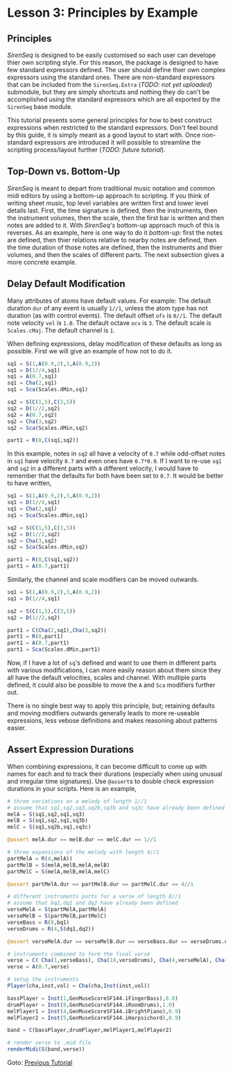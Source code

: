 # Lesson 3:  Principles by Example


## Principles

*SirenSeq* is designed to be easily customised so each user can develope thier own scripting style.  For this reason, the package is designed to have few standard expressors defined.  The user should define thier own complex expressors using the standard ones.  There are non-standard expressors that can be included from the `SirenSeq.Extra` (*TODO: not yet uploaded*) submodule, but they are simply shortcuts and nothing they do can't be accomplished using the standard expressors which are all exported by the `SirenSeq` base module.

This tutorial presents some general principles for how to best construct expressions when restricted to the standard expressors.  Don't feel bound by this guide, it is simply meant as a good layout to start with.  Once non-standard expressors are introduced it will possible to streamline the scripting process/layout further (*TODO: future tutorial*).


## Top-Down vs. Bottom-Up

*SirenSeq* is meant to depart from traditional music notation and common midi editors by using a bottom-up approach to scripting.  If you think of writing sheet music, top level variables are written first and lower level details last.  First, the time signature is defined, then the instruments, then the instrument volumes, then the scale, then the first bar is written and then notes are added to it.  With *SirenSeq's* bottom-up approach much of this is reverses.  As an example, here is one way to do it *bottom-up*: first the notes are defined, then thier relations relative to nearby notes are defined, then the time duration of those notes are defined, then the instruments and thier volumes, and then the scales of different parts.  The next subsection gives a more concrete example.


## Delay Default Modification

Many attributes of atoms have default values.  For example: The default duration `dur` of any event is usually `1//1`, unless the atom type has not duration (as with control events).  The default offset `ofs` is `0//1`.  The default note velocity `vel` is `1.0`.  The default octave `ocv` is `3`.  The default scale is `Scales.cMaj`.  The default channel is `1`.

When defining expressions, delay modification of these defaults as long as possible.  First we will give an example of how not to do it.
```julia
sq1 = S(1,A(0.9,2),3,A(0.9,2))
sq1 = D(1//4,sq1)
sq1 = A(0.7,sq1)
sq1 = Cha(2,sq1)
sq1 = Sca(Scales.dMin,sq1)

sq2 = S(C(1,5),C(3,5))
sq2 = D(1//2,sq2)
sq2 = A(0.7,sq2)
sq2 = Cha(3,sq2)
sq2 = Sca(Scales.dMin,sq2)

part1 = R(8,C(sq1,sq2))
```
In this example, notes in `sq2` all have a velocity of `0.7` while odd-offset notes in `sq1` have velocity `0.7` and even ones have `0.7*0.9`.  If I want to re-use `sq1` and `sq2` in a different parts with a different velocity, I would have to remember that the defaults for both have been set to `0.7`.  It would be better to have written,
```julia
sq1 = S(1,A(0.9,2),3,A(0.9,2))
sq1 = D(1//4,sq1)
sq1 = Cha(2,sq1)
sq1 = Sca(Scales.dMin,sq1)

sq2 = S(C(1,5),C(3,5))
sq2 = D(1//2,sq2)
sq2 = Cha(3,sq2)
sq2 = Sca(Scales.dMin,sq2)

part1 = R(8,C(sq1,sq2))
part1 = A(0.7,part1)
```
Similarly, the channel and scale modifiers can be moved outwards.
```julia
sq1 = S(1,A(0.9,2),3,A(0.9,2))
sq1 = D(1//4,sq1)

sq2 = S(C(1,5),C(3,5))
sq2 = D(1//2,sq2)

part1 = C(Cha(2,sq1),Cha(3,sq2))
part1 = R(8,part1)
part1 = A(0.7,part1)
part1 = Sca(Scales.dMin,part1)
```
Now, if I have a lot of `sq`'s defined and want to use them in different parts with various modifications, I can more easily reason about them since they all have the default velocities, scales and channel.  With multiple parts defined, it could also be possible to move the `A` and `Sca` modifiers further out.

There is no single best way to apply this principle, but; retaining defaults and moving modifiers outwards generally leads to more re-useable expressions, less vebose definitions and makes reasoning about patterns easier.


## Assert Expression Durations

When combining expressions, it can become difficult to come up with names for each and to track their durations (especially when using unusual and irregular time signatures).  Use `@assert`s to double check expression durations in your scripts.  Here is an example,
```julia
# three variations on a melody of length 1//1
# assume that sq1,sq2,sq3,sq2b,sq3b and sq3c have already been defined
melA = S(sq1,sq2,sq1,sq3)
melB = S(sq1,sq2,sq1,sq3b)
melC = S(sq1,sq2b,sq1,sq3c)

@assert melA.dur == melB.dur == melC.dur == 1//1

# three expansions of the melody with length 4//1
partMelA = R(4,melA))
partMelB = S(melA,melB,melA,melB)
partMelC = S(melA,melB,melA,melC)

@assert partMelA.dur == partMelB.dur == partMelC.dur == 4//1

# different instruments parts for a verse of length 8//1
# assume that bq1,dq1 and dq2 have already been defined
verseMelA = S(partMelA,partMelA)
verseMelB = S(partMelB,partMelC)
verseBass = R(8,bq1)
verseDrums = R(4,S(dq1,dq2))

@assert verseMelA.dur == verseMelB.dur == verseBass.dur == verseDrums.dur == 8//1

# instruments combined to form the final verse
verse = C( Cha(1,verseBass), Cha(10,verseDrums), Cha(4,verseMelA), Cha(5,verseMelB) )
verse = A(0.7,verse)

# setup the instruments
Player(cha,inst,vol) = Cha(cha,Inst(inst,vol))

bassPlayer = Inst(1,GenMuseScoreSF144.iFingerBass),0.8)
drumPlayer = Inst(8,GenMuseScoreSF144.iRoomDrums),1.0)
melPlayer1 = Inst(4,GenMuseScoreSF144.iBrightPiano),0.9)
melPlayer2 = Inst(5,GenMuseScoreSF144.iHarpsichord),0.9)

band = C(bassPlayer,drumPlayer,melPlayer1,melPlayer2)

# render verse to .mid file
renderMidi(S(band,verse))
```


Goto: [Previous Tutorial](https://github.com/GerhardVisser/SirenSeq.jl/blob/master/tutorials/Tutorial2.md)




